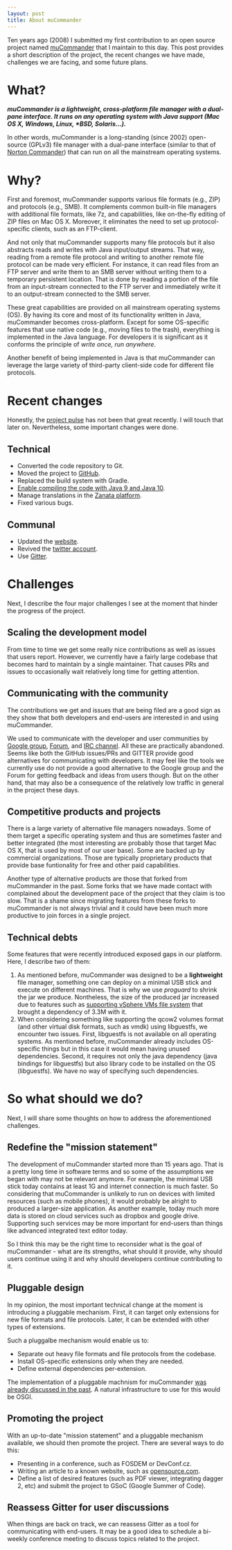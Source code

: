```yaml
---
layout: post
title: About muCommander
---
```


Ten years ago (2008) I submitted my first contribution to an open source project named [muCommander](http://ahadas.github.io/about/#mucommander) that I maintain to this day. This post provides a short description of the project, the recent changes we have made, challenges we are facing, and some future plans.

# What?
_**muCommander is a lightweight, cross-platform file manager with a dual-pane interface. It runs on any operating system with Java support (Mac OS X, Windows, Linux, *BSD, Solaris...).**_  

In other words, muCommander is a long-standing (since 2002) open-source (GPLv3) file manager with a dual-pane interface (similar to that of [Norton Commander](https://en.wikipedia.org/wiki/Norton_Commander)) that can run on all the mainstream operating systems.

# Why?
First and foremost, muCommander supports various file formats (e.g., ZIP) and protocols (e.g., SMB). It complements common built-in file managers with additional file formats, like 7z, and capabilities, like on-the-fly editing of ZIP files on Mac OS X. Moreover, it eliminates the need to set up protocol-specific clients, such as an FTP-client.

And not only that muCommander supports many file protocols but it also abstracts reads and writes with Java input/output streams. That way, reading from a remote file protocol and writing to another remote file protocol can be made very efficient. For instance, it can read files from an FTP server and write them to an SMB server without writing them to a temporary persistent location. That is done by reading a portion of the file from an input-stream connected to the FTP server and immediately write it to an output-stream connected to the SMB server.  

These great capabilities are provided on all mainstream operating systems (OS). By having its core and most of its functionality written in Java, muCommander becomes cross-platform. Except for some OS-specific features that use native code (e.g., moving files to the trash), everything is implemented in the Java language. For developers it is significant as it conforms the principle of _write once, run anywhere_.  

Another benefit of being implemented in Java is that muCommander can leverage the large variety of third-party client-side code for different file protocols.  

# Recent changes
Honestly, the [project pulse](https://github.com/mucommander/mucommander/pulse) has not been that great recently. I will touch that later on. Nevertheless, some important changes were done.

## Technical
* Converted the code repository to Git.
* Moved the project to [GitHub](https://github.com/mucommander).
* Replaced the build system with Gradle.
* [Enable compiling the code with Java 9 and Java 10](https://github.com/mucommander/mucommander/pull/158). 
* Manage translations in the [Zanata platform](https://translate.zanata.org/project/view/mucommander).
* Fixed various bugs.

## Communal
* Updated the [website](http://www.mucommander.com).
* Revived the [twitter account](https://twitter.com/mucommander).
* Use [Gitter](https://gitter.im/mucommander/Lobby).

# Challenges
Next, I describe the four major challenges I see at the moment that hinder the progress of the project.  

## Scaling the development model
From time to time we get some really nice contributions as well as issues that users report. However, we currently have a fairly large codebase that becomes hard to maintain by a single maintainer. That causes PRs and issues to occasionally wait relatively long time for getting attention.

## Communicating with the community
The contributions we get and issues that are being filed are a good sign as they show that both developers and end-users are interested in and using muCommander.  

We used to communicate with the developer and user communities by [Google group](https://groups.google.com/d/forum/mucommander-dev), [Forum](http://mu-j.com/mucommander/forums/), and [IRC channel](irc://irc.freenode.net/mucommander). All these are practically abandoned. Seems like both the GitHub issues/PRs and GITTER provide good alternatives for communicating with developers. It may feel like the tools we currently use do not provide a good alternative to the Google group and the Forum for getting feedback and ideas from users though. But on the other hand, that may also be a consequence of the relatively low traffic in general in the project these days.

## Competitive products and projects
There is a large variety of alternative file managers nowadays. Some of them target a specific operating system and thus are sometimes faster and better integrated (the most interesting are probably those that target Mac OS X, that is used by most of our user base). Some are backed up by commercial organizations. Those are typically proprietary products that provide base funtionality for free  and other paid capabilities.  

Another type of alternative products are those that forked from muCommander in the past. Some forks that we have made contact with complained about the development pace of the project that they claim is too slow. That is a shame since migrating features from these forks to muCommander is not always trivial and it could have been much more productive to join forces in a single project.

## Technical debts
Some features that were recently introduced exposed gaps in our platform. Here, I describe two of them:

1. As mentioned before, muCommander was designed to be a **lightweight** file manager, something one can deploy on a minimal USB stick and execute on different machines. That is why we use *proguard* to shrink the jar we produce. Nontheless, the size of the produced jar increased due to features such as [supporting vSphere VMs file system](https://yuval.kohavi.info/vsphere/) that brought a dependency of 3.3M with it.
2. When considering something like supporting the qcow2 volumes format (and other virtual disk formats, such as vmdk) using libguestfs, we encounter two issues. First, libguestfs is not available on all operating systems. As mentioned before, muCommander already includes OS-specific things but in this case it would mean having unused dependencies. Second, it requires not only the java dependency (java bindings for libguestfs) but also library code to be installed on the OS (libguestfs). We have no way of specifying such dependencies.


# So what should we do?
Next, I will share some thoughts on how to address the aforementioned challenges.

## Redefine the "mission statement"
The development of muCommander started more than 15 years ago. That is a pretty long time in software terms and so some of the assumptions we began with may not be relevant anymore. For example, the minimal USB stick today contains at least 1G and internet connection is much faster. So considering that muCommander is unlikely to run on devices with limited resources (such as mobile phones), it would probably be alright to produced a larger-size application. As another example, today much more data is stored on cloud services such as dropbox and google drive. Supporting such services may be more important for end-users than things like advanced integrated text editor today.  

So I think this may be the right time to reconsider what is the goal of muCommander - what are its strengths, what should it provide, why should users continue using it and why should developers continue contributing to it.

## Pluggable design
In my opinion, the most important technical change at the moment is introducing a pluggable mechanism. First, it can target only extensions for new file formats and file protocols. Later, it can be extended with other types of extensions.  

Such a pluggalbe mechanism would enable us to:

* Separate out heavy file formats and file protocols from the codebase.
* Install OS-specific extensions only when they are needed.
* Define external dependencies per-extension.

The implementation of a pluggable machnism for muCommander [was already discussed in the past](https://groups.google.com/d/msg/mucommander-dev/-IfxXALXo4U/CJKrhA6A1aYJ). A natural infrastructure to use for this would be OSGI.

## Promoting the project
With an up-to-date "mission statement" and a pluggable mechanism available, we should then promote the project. There are several ways to do this:

* Presenting in a conference, such as FOSDEM or DevConf.cz. 
* Writing an article to a known website, such as [opensource.com](https://opensource.com).
* Define a list of desired features (such as PDF viewer, integrating dagger 2, etc) and submit the project to GSoC (Google Summer of Code).

## Reassess Gitter for user discussions
When things are back on track, we can reassess Gitter as a tool for communicating with end-users. It may be a good idea to schedule a bi-weekly conference meeting to discuss topics related to the project.
